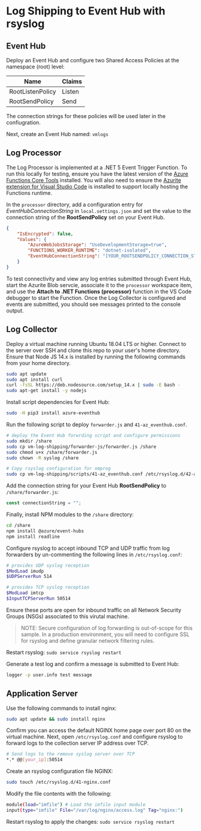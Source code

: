 # Log Shipping to Event Hub with rsyslog


## Event Hub

Deploy an Event Hub and configure two Shared Access Policies at the namespace (root) level:

| Name | Claims |
|---|---|
| RootListenPolicy | Listen |
| RootSendPolicy | Send |

The connection strings for these policies will be used later in the confiugration.

Next, create an Event Hub named: `vmlogs`

## Log Processor

The Log Processor is implemented at a .NET 5 Event Trigger Function. To run this locally for testing, ensure you have the latest version of the [Azure Functions Core Tools](https://docs.microsoft.com/en-us/azure/azure-functions/functions-run-local?tabs=windows%2Ccsharp%2Cbash) installed. You will also need to ensure the [Azurite extension for Visual Studio Code](https://docs.microsoft.com/en-us/azure/storage/common/storage-use-azurite#install-and-run-the-azurite-visual-studio-code-extension) is installed to support locally hosting the Functions runtime.

In the `processor` directory, add a configuration entry for *EventHubConnectionString* in `local.settings.json` and set the value to the connection string of the **RootSendPolicy** set on your Event Hub.

```json
{
    "IsEncrypted": false,
    "Values": {
        "AzureWebJobsStorage": "UseDevelopmentStorage=true",
        "FUNCTIONS_WORKER_RUNTIME": "dotnet-isolated",
        "EventHubConnectionString": "[YOUR_ROOTSENDPOLICY_CONNECTION_STRING"
    }
}
```

To test connectivity and view any log entries submitted through Event Hub, start the Azurite Blob servcie, associate it to the `processor` workspace item, and use the **Attach to .NET Functions (processor)** function in the VS Code debugger to start the Function. Once the Log Collector is configured and events are submitted, you should see messages printed to the console output.

## Log Collector

Deploy a virtual machine running Ubuntu 18.04 LTS or higher. Connect to the server over SSH and clone this repo to your user's home directory. Ensure that Node JS 14.x is installed by running the following commands from your home directory.

```bash
sudo apt update
sudo apt install curl
curl -fsSL https://deb.nodesource.com/setup_14.x | sudo -E bash -
sudo apt-get install -y nodejs
```

Install script dependencies for Event Hub:

```bash
sudo -H pip3 install azure-eventhub
```

 Run the following script to deploy `forwarder.js` and `41-az_eventhub.conf`.

```bash
# deploy the Event Hub forwrding script and configure permissions
sudo mkdir /share
sudo cp vm-log-shipping/forwarder-js/forwarder.js /share
sudo chmod u+x /share/forwarder.js
sudo chown -R syslog /share

# Copy rsyslog configuration for omprog
sudo cp vm-log-shipping/scripts/41-az_eventhub.conf /etc/rsyslog.d/42-az_eventhub.conf
```

Add the connection string for your Event Hub **RootSendPolicy** to `/share/forwarder.js`:

```javascript
const connectionString = "";
```

Finally, install NPM modules to the `/share` directory:

```bash
cd /share
npm install @azure/event-hubs
npm install readline
```

Configure rsyslog to accept inbound TCP and UDP traffic from log forwarders by un-commenting the following lines in `/etc/rsyslog.conf`:

```bash
# provides UDP syslog reception
$ModLoad imudp
$UDPServerRun 514

# provides TCP syslog reception
$ModLoad imtcp
$InputTCPServerRun 50514
```

Ensure these ports are open for inbound traffic on all Network Security Groups (NSGs) associated to this virutal machine.

> NOTE: Secure configuration of log forwarding is out-of-scope for this sample. In a production environment, you will need to configure SSL for rsyslog and define granular network filtering rules.

Restart rsyslog: `sudo service rsyslog restart`

Generate a test log and confirm a message is submitted to Event Hub:

```bash
logger -p user.info test message
```

## Application Server

Use the following commands to install nginx:

```bash
sudo apt update && sudo install nginx
```

Confirm you can access the default NGINX home page over port 80 on the virtual machine. Next, open `/etc/rsyslog.conf` and configure rsyslog to forward logs to the collection server IP address over TCP.

```bash
# Send logs to the remove syslog server over TCP
*.* @@[your_ip]:50514
```

Create an rsyslog configuration file NGINX:

```bash
sudo touch /etc/rsyslog.d/41-nginx.conf
```

Modify the file contents with the following:

```bash
module(load="imfile") # Load the imfile input module
input(type="imfile" File="/var/log/nginx/access.log" Tag="nginx:")
```

Restart rsyslog to apply the changes: `sudo service rsyslog restart`
